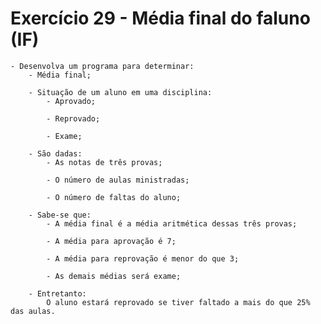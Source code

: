 # Exercício 29 - Média final do faluno (IF)

    - Desenvolva um programa para determinar:
        - Média final;
        
        - Situação de um aluno em uma disciplina:
            - Aprovado;
            
            - Reprovado;
            
            - Exame;
            
        - São dadas:
            - As notas de três provas;
            
            - O número de aulas ministradas;
            
            - O número de faltas do aluno;
            
        - Sabe-se que:
            - A média final é a média aritmética dessas três provas;
            
            - A média para aprovação é 7;
            
            - A média para reprovação é menor do que 3;
            
            - As demais médias será exame;
            
        - Entretanto:
            O aluno estará reprovado se tiver faltado a mais do que 25% das aulas.